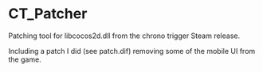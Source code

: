 # CT_Patcher

Patching tool for libcocos2d.dll from the chrono trigger Steam release.

Including a patch I did (see patch.dif) removing some of the mobile UI from the game.
